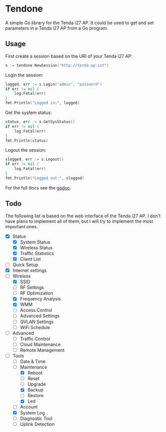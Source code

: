 # Tendone

A simple Go library for the Tenda i27 AP. It could be used to get and set 
parameters in a Tenda i27 AP from a Go program.

## Usage

First create a session based on the URI of your Tenda i27 AP:
```go
s := tendone.NewSession("http://tenda-ap.int")
```

Login the session:
```go
logged, err := s.Login("admin", "password")
if err != nil {
    log.Fatal(err)
}
fmt.Println("Logged in:", logged)
```

Get the system status:
```go
status, err := s.GetSysStatus()
if err != nil {
    log.Fatal(err)
}
fmt.Println(status)
```

Logout the session:
```go
slogged, err := s.Logout()
if err != nil {
    log.Fatal(err)
}
fmt.Println("Logged out:", slogged)
```

For the full docs see the [godoc](https://pkg.go.dev/github.com/samuelemusiani/tendone).

## Todo

The following list is based on the web interface of the Tenda i27 AP. I don't
have plans to implement all of them, but I will try to implement the most 
important ones.

- [x] Status
    - [x] System Status
    - [x] Wireless Status
    - [x] Traffic Statistics
    - [x] Client List
- [ ] Quick Setup
- [x] Internet settings
- [ ] Wireless
    - [x] SSID
    - [ ] RF Settings
    - [ ] RF Optimization
    - [x] Frequency Analysis
    - [x] WMM
    - [ ] Access Control
    - [ ] Advanced Settings
    - [ ] QVLAN Settings
    - [ ] WiFi Schedule
- [ ] Advanced
    - [ ] Traffic Control
    - [ ] Cloud Maintenance
    - [ ] Remote Management
- [ ] Tools
    - [ ] Date & Time
    - [ ] Maintenance
        - [x] Reboot
        - [ ] Reset
        - [ ] Upgrade
        - [x] Backup
        - [ ] Restore
        - [x] Led
    - [ ] Account
    - [x] System Log
    - [ ] Diagnostic Tool
    - [ ] Uplink Detection
